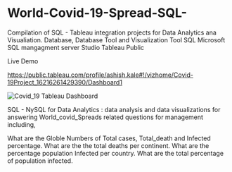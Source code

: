 # World-Covid-19-Spread-SQL-

Compilation of SQL - Tableau integration projects for Data Analytics ana Visualiation.
Database, Database Tool and Visualization Tool
SQL
Microsoft SQL mangagment server Studio
Tableau Public
 
 Live Demo
 
 https://public.tableau.com/profile/ashish.kale#!/vizhome/Covid-19Project_16216261429390/Dashboard1
 
![Covid_19 Tableau Dashboard ](https://user-images.githubusercontent.com/82667439/119222405-1a650700-baa9-11eb-8988-575d4e9dafdd.jpg)


SQL - NySQL for Data Analytics : data analysis and data visualizations for answering World_covid_Spreads related questions for management including,

What are the Globle Numbers of Total cases, Total_death and Infected percentage.
What are the the total deaths per continent.
What are the percentage population Infected per country.
What are the total percentage of population infected.

